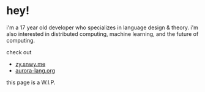 # hey!
i'm a 17 year old developer who specializes in language design & theory. i'm also interested in distributed computing, machine learning, and the future of computing.

check out
- [zy.snwy.me]()
- [aurora-lang.org]()

this page is a W.I.P.
